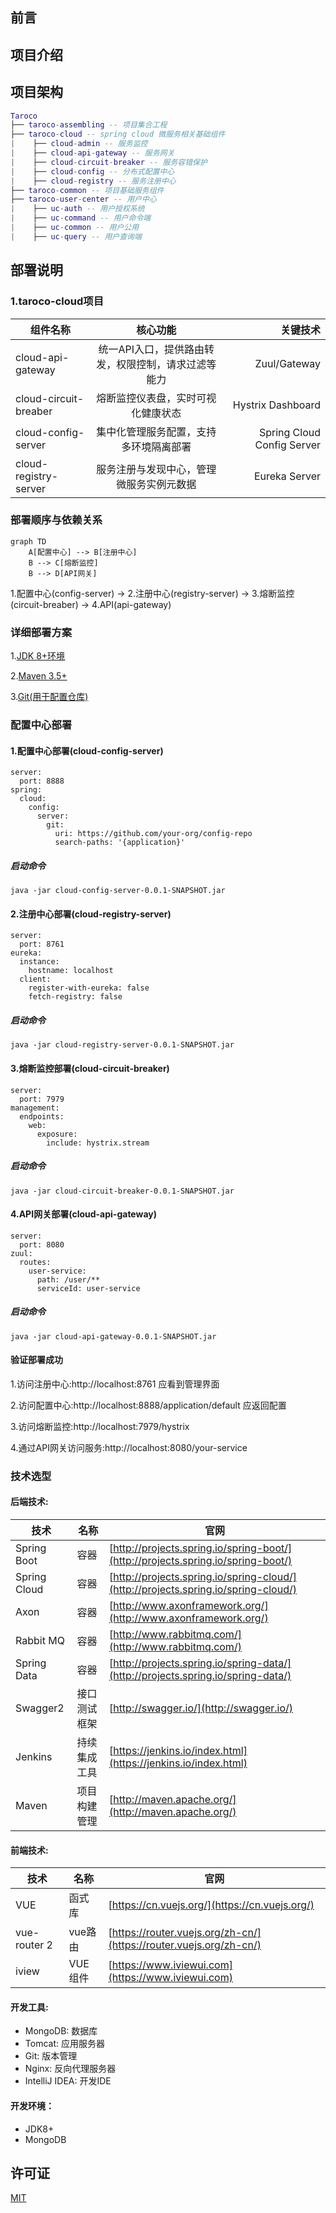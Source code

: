 

## 前言


## 项目介绍

## 项目架构
 
``` lua
Taroco
├── taroco-assembling -- 项目集合工程
├── taroco-cloud -- spring cloud 微服务相关基础组件
|    ├── cloud-admin -- 服务监控
|    ├── cloud-api-gateway -- 服务网关
|    ├── cloud-circuit-breaker -- 服务容错保护
|    ├── cloud-config -- 分布式配置中心
|    ├── cloud-registry -- 服务注册中心
├── taroco-common -- 项目基础服务组件
├── taroco-user-center -- 用户中心
|    ├── uc-auth -- 用户授权系统
|    ├── uc-command -- 用户命令端
|    ├── uc-common -- 用户公用
|    ├── uc-query -- 用户查询端
```
## 部署说明

<!--by lqk -->
### 1.taroco-cloud项目

组件名称|核心功能|关键技术
--|:--:|--:
cloud-api-gateway|统一API入口，提供路由转发，权限控制，请求过滤等能力  |Zuul/Gateway
cloud-circuit-breaber|熔断监控仪表盘，实时可视化健康状态|Hystrix Dashboard
cloud-config-server|集中化管理服务配置，支持多环境隔离部署|Spring Cloud Config Server
cloud-registry-server|服务注册与发现中心，管理微服务实例元数据|Eureka Server

### 部署顺序与依赖关系
```mermaid
graph TD
    A[配置中心] --> B[注册中心]
    B --> C[熔断监控]
    B --> D[API网关]
```

1.配置中心(config-server) -> 2.注册中心(registry-server) -> 3.熔断监控(circuit-breaber) -> 4.API(api-gateway)

### 详细部署方案
1.[JDK 8+环境](https://www.oracle.com/cn/java/technologies/downloads/) 

2.[Maven 3.5+](https://maven.apache.org/download.cgi)

3.[Git(用于配置仓库)](https://git-scm.com/downloads)

### 配置中心部署

#### 1.配置中心部署(cloud-config-server)
```
server:
  port: 8888
spring:
  cloud:
    config:
      server:
        git:
          uri: https://github.com/your-org/config-repo
          search-paths: '{application}'
```
##### 启动命令
`java -jar cloud-config-server-0.0.1-SNAPSHOT.jar`

#### 2.注册中心部署(cloud-registry-server)
```
server:
  port: 8761
eureka:
  instance:
    hostname: localhost
  client:
    register-with-eureka: false
    fetch-registry: false
```
##### 启动命令
`java -jar cloud-registry-server-0.0.1-SNAPSHOT.jar`

#### 3.熔断监控部署(cloud-circuit-breaker)
```
server:
  port: 7979
management:
  endpoints:
    web:
      exposure:
        include: hystrix.stream
```
##### 启动命令
`java -jar cloud-circuit-breaker-0.0.1-SNAPSHOT.jar`

#### 4.API网关部署(cloud-api-gateway)
```
server:
  port: 8080
zuul:
  routes:
    user-service:
      path: /user/**
      serviceId: user-service
```
##### 启动命令
`java -jar cloud-api-gateway-0.0.1-SNAPSHOT.jar`

#### 验证部署成功
1.访问注册中心:http://localhost:8761 应看到管理界面

2.访问配置中心:http://localhost:8888/application/default 应返回配置

3.访问熔断监控:http://localhost:7979/hystrix

4.通过API网关访问服务:http://localhost:8080/your-service    
<!-- by lqk -->
### 技术选型

#### 后端技术:
技术 | 名称 | 官网
----|------|----
Spring Boot | 容器  | [http://projects.spring.io/spring-boot/](http://projects.spring.io/spring-boot/)
Spring Cloud | 容器  | [http://projects.spring.io/spring-cloud/](http://projects.spring.io/spring-cloud/)
Axon | 容器  | [http://www.axonframework.org/](http://www.axonframework.org/)
Rabbit MQ | 容器  | [http://www.rabbitmq.com/](http://www.rabbitmq.com/)
Spring Data | 容器  | [http://projects.spring.io/spring-data/](http://projects.spring.io/spring-data/)
Swagger2 | 接口测试框架  | [http://swagger.io/](http://swagger.io/)
Jenkins | 持续集成工具  | [https://jenkins.io/index.html](https://jenkins.io/index.html)
Maven | 项目构建管理  | [http://maven.apache.org/](http://maven.apache.org/)

#### 前端技术:
技术 | 名称 | 官网
----|------|----
VUE | 函式库  | [https://cn.vuejs.org/](https://cn.vuejs.org/)
vue-router 2 | vue路由  | [https://router.vuejs.org/zh-cn/](https://router.vuejs.org/zh-cn/)
iview | VUE组件  | [https://www.iviewui.com](https://www.iviewui.com)

#### 开发工具:
- MongoDB: 数据库
- Tomcat: 应用服务器
- Git: 版本管理
- Nginx: 反向代理服务器
- IntelliJ IDEA: 开发IDE

#### 开发环境：
- JDK8+
- MongoDB

## 许可证

[MIT](LICENSE "MIT")
